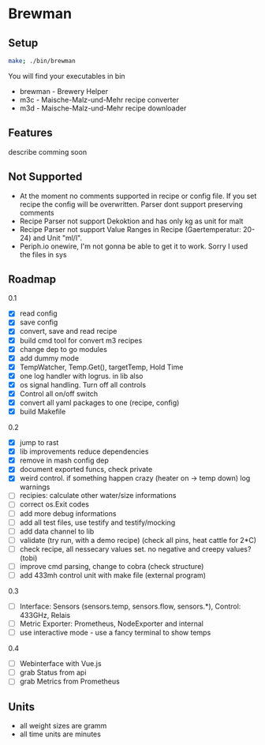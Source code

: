 # Brewman

## Setup

```bash
make; ./bin/brewman
```

You will find your executables in bin

- brewman - Brewery Helper
- m3c - Maische-Malz-und-Mehr recipe converter
- m3d - Maische-Malz-und-Mehr recipe downloader

## Features

describe comming soon

## Not Supported

- At the moment no comments supported in recipe or config file. If you set recipe the config will be overwritten. Parser dont support preserving comments
- Recipe Parser not support Dekoktion and has only kg as unit for malt
- Recipe Parser not support Value Ranges in Recipe (Gaertemperatur: 20-24) and Unit "ml/l".
- Periph.io onewire, I'm not gonna be able to get it to work. Sorry I used the files in sys

## Roadmap

0.1

- [x] read config
- [x] save config
- [x] convert, save and read recipe
- [x] build cmd tool for convert m3 recipes
- [x] change dep to go modules
- [x] add dummy mode
- [x] TempWatcher, Temp.Get(), targetTemp, Hold Time
- [x] one log handler with logrus. in lib also
- [x] os signal handling. Turn off all controls
- [x] Control all on/off switch
- [x] convert all yaml packages to one (recipe, config)
- [x] build Makefile

0.2

- [x] jump to rast
- [x] lib improvements reduce dependencies
- [x] remove in mash config dep
- [x] document exported funcs, check private
- [x] weird control. if something happen crazy (heater on -> temp down) log warnings
- [ ] recipies: calculate other water/size informations
- [ ] correct os.Exit codes
- [ ] add more debug informations
- [ ] add all test files, use testify and testify/mocking
- [ ] add data channel to lib
- [ ] validate (try run, with a demo recipe) (check all pins, heat cattle for 2*C)
- [ ] check recipe, all nessecary values set. no negative and creepy values? (tobi)
- [ ] improve cmd parsing, change to cobra (check structure)
- [ ] add 433mh control unit with make file (external program)

0.3

- [ ] Interface: Sensors (sensors.temp, sensors.flow, sensors.*), Control: 433GHz, Relais
- [ ] Metric Exporter: Prometheus, NodeExporter and internal
- [ ] use interactive mode - use a fancy terminal to show temps

0.4

- [ ] Webinterface with Vue.js
- [ ] grab Status from api
- [ ] grab Metrics from Prometheus

## Units

- all weight sizes are gramm
- all time units are minutes
